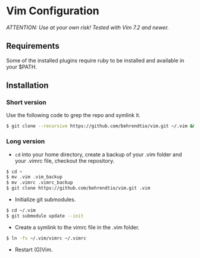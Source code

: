 # Vim Configuration

*ATTENTION: Use at your own risk! Tested with Vim 7.2 and newer.*


## Requirements

Some of the installed plugins require ruby to be installed and available in your $PATH.


## Installation

### Short version

Use the following code to grep the repo and symlink it.

```bash
$ git clone --recursive https://github.com/behrendtio/vim.git ~/.vim && ln -fs ~/.vim/vimrc ~/.vimrc
```

### Long version

* `cd` into your home directory, create a backup of your .vim folder and your .vimrc file, checkout the repository.

```bash
$ cd ~
$ mv .vim .vim_backup
$ mv .vimrc .vimrc_backup
$ git clone https://github.com/behrendtio/vim.git .vim
```

* Initialize git submodules.

```bash
$ cd ~/.vim
$ git submodule update --init
```

* Create a symlink to the vimrc file in the .vim folder.

```bash
$ ln -fs ~/.vim/vimrc ~/.vimrc
```

* Restart (G)Vim.
